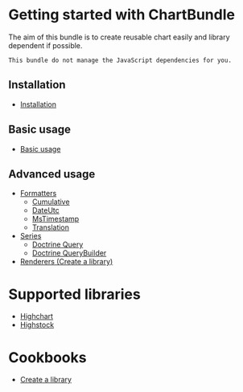Getting started with ChartBundle
================================

The aim of this bundle is to create reusable chart easily and library dependent if possible.

```
This bundle do not manage the JavaScript dependencies for you.
```

## Installation

- [Installation](installation.md)

## Basic usage

- [Basic usage](usage.md)

## Advanced usage

- [Formatters](formatters/index.md)
    - [Cumulative](formatters/cumulative.md)
    - [DateUtc](formatters/date_utc.md)
    - [MsTimestamp](formatters/ms_timestamp.md)
    - [Translation](formatters/translation.md)
- [Series](series/index.md)
    - [Doctrine Query](series/doctrine_query.md)
    - [Doctrine QueryBuilder](series/doctrine_query_builder.md)
- [Renderers (Create a library)](library/create_a_library.md)

Supported libraries
===================

- [Highchart](library/highchart.md)
- [Highstock](library/highstock.md)

Cookbooks
=========

- [Create a library](library/create_a_library.md)
